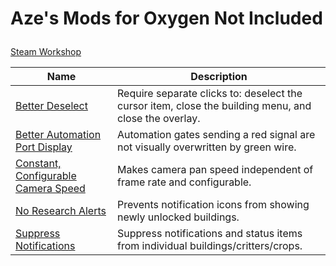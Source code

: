 # Aze's Mods for Oxygen Not Included</p>

[Steam Workshop](https://steamcommunity.com/profiles/76561198044590606/myworkshopfiles/?appid=457140)


|**Name**|**Description**|
|---|---|
|[Better Deselect](https://steamcommunity.com/sharedfiles/filedetails/?id=1870696175)|Require separate clicks to: deselect the cursor item, close the building menu, and close the overlay.|
|[Better Automation Port Display](https://steamcommunity.com/sharedfiles/filedetails/?id=1878896484)|Automation gates sending a red signal are not visually overwritten by green wire.|
|[Constant, Configurable Camera Speed](https://steamcommunity.com/sharedfiles/filedetails/?id=1845747605)|Makes camera pan speed independent of frame rate and configurable.|
|[No Research Alerts](https://steamcommunity.com/sharedfiles/filedetails/?id=1872885565)|Prevents notification icons from showing newly unlocked buildings.|
|[Suppress Notifications](https://steamcommunity.com/sharedfiles/filedetails/?id=1832319118)|Suppress notifications and status items from individual buildings/critters/crops.|

